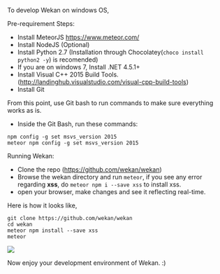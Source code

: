 To develop Wekan on windows OS,

Pre-requirement Steps:
- Install MeteorJS https://www.meteor.com/
- Install NodeJS (Optional)
- Install Python 2.7 (Installation through Chocolatey(`choco install python2 -y`) is recomended)
- If you are on windows 7, Install .NET 4.5.1+
- Install Visual C++ 2015 Build Tools. (http://landinghub.visualstudio.com/visual-cpp-build-tools)
- Install Git

From this point, use Git bash to run commands to make sure everything works as is.
- Inside the Git Bash, run these commands:
```
npm config -g set msvs_version 2015
meteor npm config -g set msvs_version 2015
```

Running Wekan:
- Clone the repo (https://github.com/wekan/wekan)
- Browse the wekan directory and run `meteor`, if you see any error regarding **xss**, do `meteor npm i --save xss` to install xss.
- open your browser, make changes and see it reflecting real-time.

Here is how it looks like,

```
git clone https://github.com/wekan/wekan
cd wekan
meteor npm install --save xss
meteor
```

![](https://i.imgur.com/tg9FfhC.png)

Now enjoy your development environment of Wekan. :)